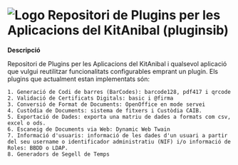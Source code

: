 

# ![Logo](https://github.com/GovernIB/pluginsib/blob/binaris/projectinfo_Attachments/icon.jpg) Repositori de Plugins per les Aplicacions del KitAnibal  (pluginsib)

**Descripció**

Repositori de Plugins per les Aplicacions del KitAnibal i qualsevol aplicació que vulgui reutilitzar funcionalitats configurables emprant un plugin. Els plugins que actualment estan implementats són:

    1. Generació de Codi de barres (BarCodes): barcode128, pdf417 i qrcode
    2. Validació de Certificats Digitals: basic i @firma
    3. Conversió de Format de Documents: OpenOffice en mode servei
    4. Custòdia de Documents: sistema de fitxers i Custòdia CAIB.
    5. Exportació de Dades: exporta una matriu de dades a formats com csv, excel o ods.
    6. Escaneig de Documents via Web: Dynamic Web Twain
    7. Informació d'usuaris: informació de les dades d'un usuari a partir del seu username o identificador administratiu (NIF) i/o informació de Roles: BBDD o LDAP.
    8. Generadors de Segell de Temps



